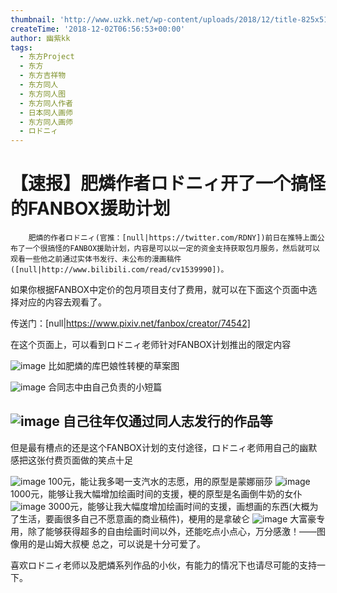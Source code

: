 ```yaml
---
thumbnail: 'http://www.uzkk.net/wp-content/uploads/2018/12/title-825x510.jpeg'
createTime: '2018-12-02T06:56:53+00:00'
author: 幽紫kk
tags:
  - 东方Project
  - 东方
  - 东方吉祥物
  - 东方同人
  - 东方同人图
  - 东方同人作者
  - 日本同人画师
  - 东方同人画师
  - ロドニィ
---
```


# 【速报】肥燐作者ロドニィ开了一个搞怪的FANBOX援助计划

		肥燐的作者ロドニィ(官推：[null|https://twitter.com/RDNY])前日在推特上面公布了一个很搞怪的FANBOX援助计划，内容是可以以一定的资金支持获取包月服务，然后就可以观看一些他之前通过实体书发行、未公布的漫画稿件([null|http://www.bilibili.com/read/cv1539990])。

如果你根据FANBOX中定价的包月项目支付了费用，就可以在下面这个页面中选择对应的内容去观看了。

传送门：[null|https://www.pixiv.net/fanbox/creator/74542]

在这个页面上，可以看到ロドニィ老师针对FANBOX计划推出的限定内容

![image](http://www.uzkk.net/wp-content/uploads/2018/12/01.png)
比如肥燐的库巴娘性转梗的草案图
 

![image](http://www.uzkk.net/wp-content/uploads/2018/12/02-1.png)
合同志中由自己负责的小短篇
 

![image](http://www.uzkk.net/wp-content/uploads/2018/12/03-1.png)
自己往年仅通过同人志发行的作品等
---

但是最有槽点的还是这个FANBOX计划的支付途径，ロドニィ老师用自己的幽默感把这张付费页面做的笑点十足

![image](http://www.uzkk.net/wp-content/uploads/2018/12/04-1.png)
100元，能让我多喝一支汽水的志愿，用的原型是蒙娜丽莎
![image](http://www.uzkk.net/wp-content/uploads/2018/12/05.png)
1000元，能够让我大幅增加绘画时间的支援，梗的原型是名画倒牛奶的女仆
![image](http://www.uzkk.net/wp-content/uploads/2018/12/06.png)
3000元，能够让我大幅度增加绘画时间的支援，画想画的东西(大概为了生活，要画很多自己不愿意画的商业稿件)，梗用的是拿破仑
![image](http://www.uzkk.net/wp-content/uploads/2018/12/07.png)
大富豪专用，除了能够获得超多的自由绘画时间以外，还能吃点小点心，万分感激！——图像用的是山姆大叔梗
总之，可以说是十分可爱了。

喜欢ロドニィ老师以及肥燐系列作品的小伙，有能力的情况下也请尽可能的支持一下。
